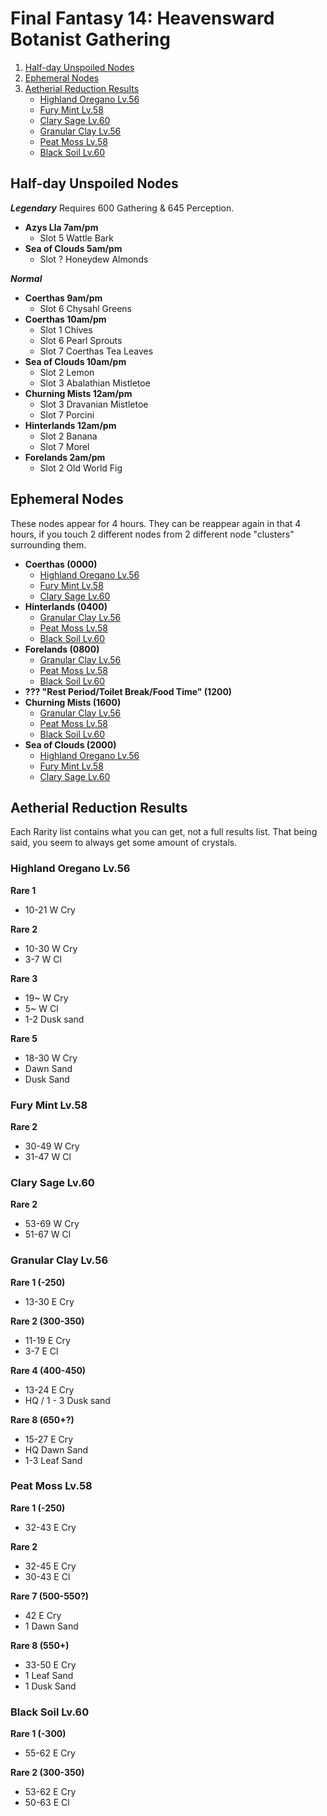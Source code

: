 # Final Fantasy 14: Heavensward Botanist Gathering

1. [Half-day Unspoiled Nodes](#alf-day-unspoiled-nodes)
2. [Ephemeral Nodes](#ephemeral-nodes)
3. [Aetherial Reduction Results](#aetherial-reduction-results)
    * [Highland Oregano Lv.56](#highland-oregano-lv56)
    * [Fury Mint Lv.58](#fury-mint-lv58)
    * [Clary Sage Lv.60](#clary-sage-lv60)
    * [Granular Clay Lv.56](#granular-clay-lv56)
    * [Peat Moss Lv.58](#peat-moss-lv58)
    * [Black Soil Lv.60](#black-soil-lv60)

## Half-day Unspoiled Nodes


**_Legendary_**
Requires 600 Gathering & 645 Perception.
* **Azys Lla 7am/pm** 
  * Slot 5 Wattle Bark
* **Sea of Clouds 5am/pm** 
  * Slot ? Honeydew Almonds

**_Normal_**
* **Coerthas 9am/pm** 
  * Slot 6 Chysahl Greens
* **Coerthas 10am/pm**
  * Slot 1 Chives
  * Slot 6 Pearl Sprouts
  * Slot 7 Coerthas Tea Leaves
* **Sea of Clouds 10am/pm** 
  * Slot 2 Lemon
  * Slot 3 Abalathian Mistletoe
* **Churning Mists 12am/pm** 
  * Slot 3 Dravanian Mistletoe
  * Slot 7 Porcini
* **Hinterlands 12am/pm**
  * Slot 2 Banana
  * Slot 7 Morel
* **Forelands 2am/pm** 
  * Slot 2 Old World Fig 


## Ephemeral Nodes

These nodes appear for 4 hours. They can be reappear again in that 4 hours, if you touch 2 different nodes from 2 different node "clusters" surrounding them.

* **Coerthas (0000)**
  * [Highland Oregano Lv.56](#highland-oregano-lv56)
  * [Fury Mint Lv.58](#fury-mint-lv58)
  * [Clary Sage Lv.60](#clary-sage-lv60)
* **Hinterlands (0400)** 
  * [Granular Clay Lv.56](#granular-clay-lv56)  
  * [Peat Moss Lv.58](#peat-moss-lv58)
  * [Black Soil Lv.60](#black-soil-lv60)
* **Forelands (0800)**
  * [Granular Clay Lv.56](#granular-clay-lv56) 
  * [Peat Moss Lv.58](#peat-moss-lv58)
  * [Black Soil Lv.60](#black-soil-lv60)
* **??? "Rest Period/Toilet Break/Food Time" (1200)** 
* **Churning Mists (1600)**
  * [Granular Clay Lv.56](#granular-clay-lv56)  
  * [Peat Moss Lv.58](#peat-moss-lv58)
  * [Black Soil Lv.60](#black-soil-lv60)
* **Sea of Clouds (2000)** 
  * [Highland Oregano Lv.56](#highland-oregano-lv56)
  * [Fury Mint Lv.58](#fury-mint-lv58)
  * [Clary Sage Lv.60](#clary-sage-lv60)

## Aetherial Reduction Results

Each Rarity list contains what you can get, not a full results list. That being said, you seem to always get some amount of crystals.

### Highland Oregano Lv.56

**Rare 1**
* 10-21 W Cry

**Rare 2**
* 10-30 W Cry
* 3-7 W Cl

**Rare 3**
* 19~ W Cry
* 5~ W Cl
* 1-2 Dusk sand

**Rare 5**
* 18-30 W Cry
* Dawn Sand
* Dusk Sand

### Fury Mint Lv.58

**Rare 2**
* 30-49 W Cry
* 31-47 W Cl

### Clary Sage Lv.60

**Rare 2**
* 53-69 W Cry
* 51-67 W Cl

### Granular Clay Lv.56
**Rare 1 (-250)**
* 13-30 E Cry

**Rare 2 (300-350)**
* 11-19 E Cry
* 3-7 E Cl

**Rare 4 (400-450)**
* 13-24 E Cry
* HQ / 1 - 3 Dusk sand

**Rare 8 (650+?)**
* 15-27 E Cry
* HQ Dawn Sand
* 1-3 Leaf Sand

### Peat Moss Lv.58
**Rare 1 (-250)**
* 32-43 E Cry

**Rare 2**
* 32-45 E Cry
* 30-43 E Cl

**Rare 7 (500-550?)**
* 42 E Cry
* 1 Dawn Sand

**Rare 8 (550+)**
* 33-50 E Cry
* 1 Leaf Sand
* 1 Dusk Sand

### Black Soil Lv.60

**Rare 1 (-300)**
* 55-62 E Cry

**Rare 2 (300-350)**
* 53-62 E Cry
* 50-63 E Cl